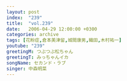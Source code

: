 ```yaml
---
layout: post
index:  "239"
title:  "vol.239"
date:   2006-04-29 12:00:00 +0300
categories: archive
tags: [花粉症,倉本美津留,城間康男,織田,木村祐一]
youtube: "239"
greetingM: つぶつぶ松ちゃん
greetingT: みっちゃんイカ
songName: セカンド・ラブ
singer: 中森明菜
---
```

